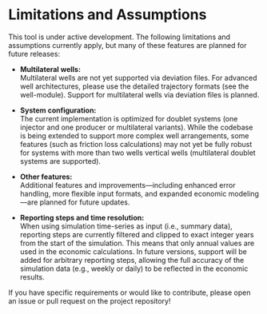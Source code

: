 # Limitations and Assumptions

This tool is under active development. The following limitations and assumptions currently apply, but many of these features are planned for future releases:

- **Multilateral wells:**  
  Multilateral wells are not yet supported via deviation files. For advanced well architectures, please use the detailed trajectory formats (see the well-module). Support for multilateral wells via deviation files is planned.

- **System configuration:**  
  The current implementation is optimized for doublet systems (one injector and one producer or multilateral variants). While the codebase is being extended to support more complex well arrangements, some features (such as friction loss calculations) may not yet be fully robust for systems with more than two wells vertical wells (multilateral doublet systems are supported).

- **Other features:**  
  Additional features and improvements—including enhanced error handling, more flexible input formats, and expanded economic modeling—are planned for future updates.

- **Reporting steps and time resolution:**  
  When using simulation time-series as input (i.e., summary data), reporting steps are currently filtered and clipped to exact integer years from the start of the simulation. This means that only annual values are used in the economic calculations. In future versions, support will be added for arbitrary reporting steps, allowing the full accuracy of the simulation data (e.g., weekly or daily) to be reflected in the economic results.

If you have specific requirements or would like to contribute, please open an issue or pull request on the project repository!